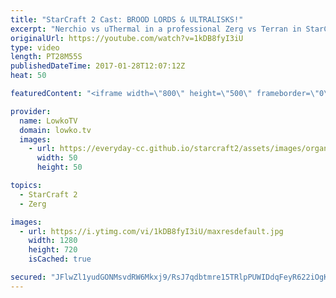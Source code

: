 ```yaml
---
title: "StarCraft 2 Cast: BROOD LORDS & ULTRALISKS!"
excerpt: "Nerchio vs uThermal in a professional Zerg vs Terran in StarCraft 2. Subscribe for more videos: http://lowko.tv/youtube More StarCraft 2 Casts: https://goo.gl/t6g7aW  A macro focused game of StarCraft 2. While Nerchio opens up very aggressively with Ravagers and Roaches, the defense of uThermal is near"
originalUrl: https://youtube.com/watch?v=1kDB8fyI3iU
type: video
length: PT28M55S
publishedDateTime: 2017-01-28T12:07:12Z
heat: 50

featuredContent: "<iframe width=\"800\" height=\"500\" frameborder=\"0\" src=\"https://www.youtube.com/embed/1kDB8fyI3iU\" allow=\"accelerometer; autoplay; encrypted-media; gyroscope; picture-in-picture\" allowfullscreen></iframe>"

provider:
  name: LowkoTV
  domain: lowko.tv
  images:
    - url: https://everyday-cc.github.io/starcraft2/assets/images/organizations/lowko.tv-50x50.jpg
      width: 50
      height: 50

topics:
  - StarCraft 2
  - Zerg

images:
  - url: https://i.ytimg.com/vi/1kDB8fyI3iU/maxresdefault.jpg
    width: 1280
    height: 720
    isCached: true

secured: "JFlwZl1yudGONMsvdRW6Mkxj9/RsJ7qdbtmre15TRlpPUWIDdqFeyR622iOgKvyHsCZO5q1kaOunEuY8SnQTVA3H38OA/halGN6wntw/52aoMsFMY98w6gEZwqgifB41h7VqOOyjDdMG6leTy8lLXcGSeNHHqdeKAa5gYsxrWszU6ER9qGZDewPidouk3TzKaU6wwaiqV/37TxxLTO5uICybjFhy90yDzMQ8iBIQ4cdiToZFrh/wpbm3F8fRV8eS4yk5th530qAAdeK8Q4yNrWQ6PDHoqOF9prFIjjG0jmXSt7jF42DHXBF1peGiQck4unOdfcEoqYqAkN5Kpq7ug3/DDf7gfFxOy5Z9WOwXSI5Ji/whLikP0T4JNfMGqz3ADANa2WnodnIZOe/sCKmepXk3syV2tNCxBkki1uO9DN3UyWc1gfsZ3BO8DDVMwDID;DZXEl5oMOb8IakN0/K7cqw=="
---
```


